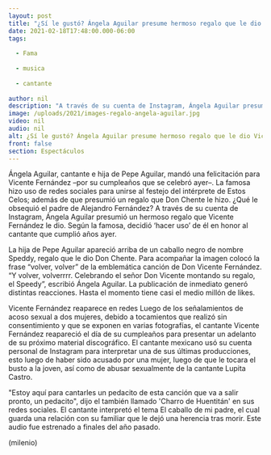 ```yaml
---
layout: post
title: "¿Sí le gustó? Ángela Aguilar presume hermoso regalo que le dio Vicente Fernández"
date: 2021-02-18T17:48:00.000-06:00
tags:
  
  - Fama
  
  - musica
  
  - cantante
  
author: nil
description: "A través de su cuenta de Instagram, Ángela Aguilar presumió un hermoso regalo que Vicente Fernández le dio. Según la famosa, decidió ‘hacer uso’ de él en honor al cantante que cumplió años ayer. "
image: /uploads/2021/images-regalo-angela-aguilar.jpg
video: nil
audio: nil
alt: ¿Sí le gustó? Ángela Aguilar presume hermoso regalo que le dio Vicente Fernández
front: false
section: Espectáculos
---
```


Ángela Aguilar, cantante e hija de Pepe Aguilar, mandó una felicitación para Vicente Fernández –por su cumpleaños que se celebró ayer–. La famosa hizo uso de redes sociales para unirse al festejo del intérprete de Estos Celos; además de que presumió un regalo que Don Chente le hizo. ¿Qué le obsequió el padre de Alejandro Fernández? 
A través de su cuenta de Instagram, Ángela Aguilar presumió un hermoso regalo que Vicente Fernández le dio. Según la famosa, decidió ‘hacer uso’ de él en honor al cantante que cumplió años ayer. 

La hija de Pepe Aguilar apareció arriba de un caballo negro de nombre Speddy, regalo que le dio Don Chente. Para acompañar la imagen colocó la frase “volver, volver” de la emblemática canción de Don Vicente Fernández. 
“Y volver, volverrrr. Celebrando el señor Don Vicente montando su regalo, el Speedy”, escribió Ángela Aguilar. 
La publicación de inmediato generó distintas reacciones. Hasta el momento tiene casi el medio millón de likes. 

Vicente Fernández reaparece en redes  Luego de los señalamientos de acoso sexual a dos mujeres, debido a tocamientos que realizó sin consentimiento y que se exponen en varias fotografías, el cantante Vicente Fernández reapareció el día de su cumpleaños para presentar un adelanto de su próximo material discográfico.  El cantante mexicano usó su cuenta personal de Instagram para interpretar una de sus últimas producciones, esto luego de haber sido acusado por una mujer, luego de que le tocara el busto a la joven, así como de abusar sexualmente de la cantante Lupita Castro.  

"Estoy aquí para cantarles un pedacito de esta canción que va a salir pronto, un pedacito", dijo el también llamado 'Charro de Huentitán' en sus redes sociales.   El cantante interpretó el tema El caballo de mi padre, el cual guarda una relación con su familiar que le dejó una herencia tras morir. Este audio fue estrenado a finales del año pasado.

(milenio)